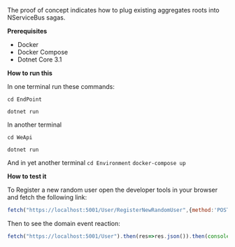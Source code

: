 The proof of concept indicates how to plug existing aggregates roots into NServiceBus sagas.

**Prerequisites**
- Docker
- Docker Compose
- Dotnet Core 3.1

**How to run this**

In one terminal run these commands:

`cd EndPoint`

`dotnet run`

In another terminal

`cd WeApi`

`dotnet run`

And in yet another terminal
`cd Environment`
`docker-compose up`

**How to test it**

To Register a new random user open the developer tools in your browser and fetch the following link:
```js
fetch("https://localhost:5001/User/RegisterNewRandomUser",{method:'POST'}).then(res=>res.json()).then(console.log);
```
Then to see the domain event reaction:
```js
fetch("https://localhost:5001/User").then(res=>res.json()).then(console.log);
```